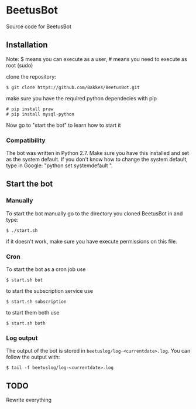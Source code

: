 BeetusBot
=========
Source code for BeetusBot

## Installation
Note: $ means you can execute as a user, # means you need to execute as root (sudo)

clone the repository:

	$ git clone https://github.com/Bakkes/BeetusBot.git

make sure you have the required python dependecies with pip

	# pip install praw
	# pip install mysql-python

Now go to "start the bot" to learn how to start it

### Compatibility
The bot was written in Python 2.7. Make sure you have this installed and set as the system default.
If you don't know how to change the system default, type in Google: "python set systemdefault <distro name>".

## Start the bot

### Manually
To start the bot manually go to the directory you cloned BeetusBot in and type:

	$ ./start.sh

if it doesn't work, make sure you have execute permissions on this file.

### Cron
To start the bot as a cron job use

	$ start.sh bot

to start the subscription service use

	$ start.sh subscription

to start them both use

	$ start.sh both

### Log output

The output of the bot is stored in `beetuslog/log-<currentdate>.log`. You can follow the output with:

	$ tail -f beetuslog/log-<currentdate>.log

## TODO
Rewrite everything
